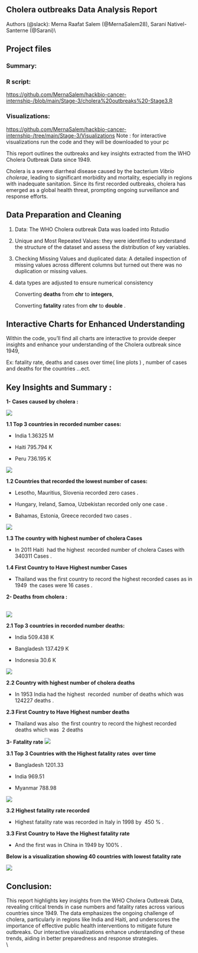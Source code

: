 <!--StartFragment-->

## **Cholera outbreaks Data Analysis Report**

Authors (@slack): Merna Raafat Salem (@MernaSalem28), Sarani Nativel-Santerne (@Sarani)\



## **Project files**

### **Summary:**

### **R script:** 
<https://github.com/MernaSalem/hackbio-cancer-internship-/blob/main/Stage-3/cholera%20outbreaks%20-Stage3.R>

### **Visualizations:**
<https://github.com/MernaSalem/hackbio-cancer-internship-/tree/main/Stage-3/Visualizations>
Note : for interactive visualizations run the code and they will be downloaded to your pc

This report outlines the outbreaks and key insights extracted from the WHO Cholera Outbreak Data since 1949.

Cholera is a severe diarrheal disease caused by the bacterium _Vibrio cholerae_, leading to significant morbidity and mortality, especially in regions with inadequate sanitation. Since its first recorded outbreaks, cholera has emerged as a global health threat, prompting ongoing surveillance and response efforts.


## **Data Preparation and Cleaning**

1. Data: The WHO Cholera outbreak Data was loaded into Rstudio

2. Unique and Most Repeated Values: they were identified to understand the structure of the dataset and assess the distribution of key variables.

3. Checking Missing Values and duplicated data: A detailed inspection of missing values across different columns but turned out there was no duplication or missing values.

4. data types are adjusted to ensure numerical consistency 

    Converting **deaths** from **chr** to **integers**, 

    Converting **fatality** rates from **chr** to **double** .


## **Interactive Charts for Enhanced Understanding**

Within the code, you’ll find all charts are interactive to provide deeper insights and enhance your understanding of the Cholera outbreak since 1949,

Ex: fatality rate, deaths and cases over time( line plots ) , number of cases and deaths for the countries …ect. 





## **Key Insights and Summary :** 

**1- Cases caused by cholera :**


![](https://lh7-rt.googleusercontent.com/docsz/AD_4nXduuSmBsY4CzdXTHqQKdhp8XV3K_lVF_Lq4CNWW5HxF5As3ydHMhtJvqIZs4V2JolUMgZJf3s6ZiY6GKHWvon9m1xVFmo6LwsOjmKjIqCN8ka_DgUvysbN0eIourhQ6aFNg5o2PkOVbtxqPAw2Bvc4ficE9?key=9irNdePrIi3O8acveYP2sA)



**1.1 Top 3 countries in recorded number cases:**

- India 1.36325 M

- Haiti 795.794 K

- Peru 736.195 K


![](https://lh7-rt.googleusercontent.com/docsz/AD_4nXed4gV33Ppt-tUqK3QGvMBXEDLKs5EP2QzistJiXQUXudjGZtu28hI4UlcHxo71um1dtx4enq8XoLamExJIhI0G9C8_1lQFZbOPreVwkEb0FYk5CqJcO38GotlHhUpsiQbgN9GaYjmEPF-jRoG-SytondH8?key=9irNdePrIi3O8acveYP2sA)


**1.2 Countries that recorded the lowest number of cases:**

- Lesotho, Mauritius, Slovenia recorded zero cases .

- Hungary, Ireland, Samoa, Uzbekistan recorded only one case .

- Bahamas, Estonia, Greece recorded two cases .

![](https://lh7-rt.googleusercontent.com/docsz/AD_4nXcExK9YObjI8xMbTxhkB6PzEau_84XAfP6x_q0nB8Jj-JIVcjysEV1g95oHaGnSrxf0abUCrZSQuPJn2zFe7H5WzUCyzFAdUUCUMNelzKfCMCO00mCi3cCPV8KwXKBy_Zq4saJsoZ6Qni9Am1xT9xEse-NL?key=9irNdePrIi3O8acveYP2sA)

**1.3 The country with highest number of cholera Cases**

- In 2011 Haiti  had the highest  recorded number of cholera Cases with 340311 Cases .

**1.4 First Country to Have Highest number Cases**

- Thailand was the first country to record the highest recorded cases as in 1949  the cases were 16 cases .

**2- Deaths from cholera :**

\
![](https://lh7-rt.googleusercontent.com/docsz/AD_4nXcOqFiw0GfhEonhTAAMS7QrgB5f81FVVoOsMAZoI23q1q_E_yqmi5_RxQ5IWFKE4hv3A4PVYP6t3K-QM1ggua4OQJzJlmkriZj2b-fDT_ZFlb999nipGSqm9kwxg6iRnrBIWqRWdnE2Z3ofVT5U53RQcbCS?key=9irNdePrIi3O8acveYP2sA)



**2.1 Top 3 countries in recorded number deaths:**

- India 509.438 K

- Bangladesh 137.429 K

- Indonesia 30.6 K

![](https://lh7-rt.googleusercontent.com/docsz/AD_4nXe5MbCFNuGZPMAqjs-buhpOoV66B0kwoGOGHEb-3_J7jvPpddRxx7BaMNCwSAPnqHEb9Y9Rt_OwhUYhY4kQO4umd2UZ-DRup9ii_XyRReEuw-lwqrigLiH7MaVtzRR8ismvp3_td0RJvwrAMa3yY4jFCaWQ?key=9irNdePrIi3O8acveYP2sA)

**2.2 Country with highest number of cholera deaths**

- In 1953 India had the highest  recorded  number of deaths which was 124227 deaths .


**2.3 First Country to Have Highest number deaths**

- Thailand was also  the first country to record the highest recorded deaths which was  2 deaths


**3- Fatality rate** ![](https://lh7-rt.googleusercontent.com/docsz/AD_4nXcDiH-ZqDVAOKvUDVqSH8Ojz5zuD8Oy994F1bJl6hiGusLMF0-hYdtVTEkAiO2w44-IV4qndzO-CYFAphy7tUFWJSBt3_4vq25NprgEgaJj003XIe_0YZn31Guh35CbHMIuGFso87U-cCeeX_XR_q0JDOY?key=9irNdePrIi3O8acveYP2sA)



**3.1 Top 3 Countries with the Highest fatality rates  over time**

- Bangladesh 1201.33

- India 969.51

- Myanmar 788.98

![](https://lh7-rt.googleusercontent.com/docsz/AD_4nXf17vLlQGDfEeIqaGgFWgeuaLK1gAfv6B4bi5ZWOdSFK85qUbIvTkti7mJlf6dnIA83I96A4exAmyjU9BgHN9j_-CpAm48qrj7jAeLyutmuhvbN1vBRZs4dG_uAgQXwxTDlWi1ZAzsuHSb4HRQzVX0WL6w?key=9irNdePrIi3O8acveYP2sA)

**3.2 Highest fatality rate recorded**

- Highest fatality rate was recorded in Italy in 1998 by  450 % .


**3.3 First Country to Have the Highest fatality rate**

- And the first was in China in 1949 by 100% .

**Below is a visualization showing 40 countries with lowest fatality rate** 

![](https://lh7-rt.googleusercontent.com/docsz/AD_4nXc74rjTAatdEYbEQkVTb5SMmFOLe-bHpVMhk2TsUSy2Z3FJQPqYkqHjvzKRMcPfxIKXENaT07kVZxfR5qXD5pIEYnUWCCb_IMlYUTK6QBpIH9SiUOwovnYtoqsZw0yFnPi-rJ4G7KmQVdnuMoCHv5gl_LDx?key=9irNdePrIi3O8acveYP2sA)


## **Conclusion:**

This report highlights key insights from the WHO Cholera Outbreak Data, revealing critical trends in case numbers and fatality rates across various countries since 1949. The data emphasizes the ongoing challenge of cholera, particularly in regions like India and Haiti, and underscores the importance of effective public health interventions to mitigate future outbreaks. Our interactive visualizations enhance understanding of these trends, aiding in better preparedness and response strategies.
\
\


<!--EndFragment-->
